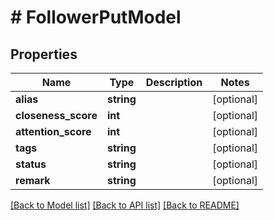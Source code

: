 # # FollowerPutModel

## Properties

Name | Type | Description | Notes
------------ | ------------- | ------------- | -------------
**alias** | **string** |  | [optional]
**closeness_score** | **int** |  | [optional]
**attention_score** | **int** |  | [optional]
**tags** | **string** |  | [optional]
**status** | **string** |  | [optional]
**remark** | **string** |  | [optional]

[[Back to Model list]](../../README.md#models) [[Back to API list]](../../README.md#endpoints) [[Back to README]](../../README.md)

